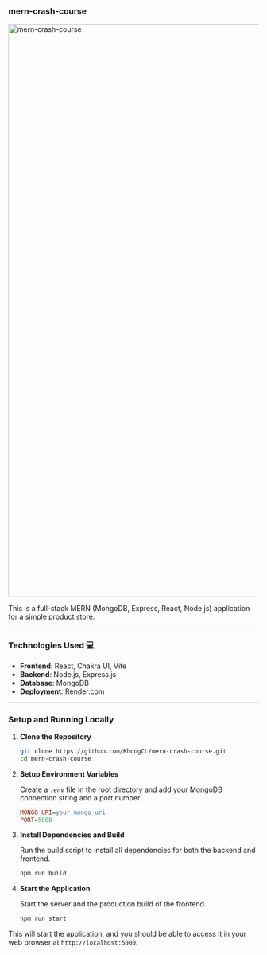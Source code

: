 ### mern-crash-course

<img width="1920" height="1151" alt="mern-crash-course" src="https://github.com/user-attachments/assets/90992a39-7eb7-494a-a6a5-34140f942781" />

This is a full-stack MERN (MongoDB, Express, React, Node.js) application for a simple product store.

---

### Technologies Used 💻

* **Frontend**: React, Chakra UI, Vite
* **Backend**: Node.js, Express.js
* **Database**: MongoDB
* **Deployment**: Render.com

---

### Setup and Running Locally

1.  **Clone the Repository**

    ```bash
    git clone https://github.com/KhongCL/mern-crash-course.git
    cd mern-crash-course
    ```

2.  **Setup Environment Variables**

    Create a `.env` file in the root directory and add your MongoDB connection string and a port number.

    ```ini
    MONGO_URI=your_mongo_uri
    PORT=5000
    ```

3.  **Install Dependencies and Build**

    Run the build script to install all dependencies for both the backend and frontend.

    ```bash
    npm run build
    ```

4.  **Start the Application**

    Start the server and the production build of the frontend.

    ```bash
    npm run start
    ```

This will start the application, and you should be able to access it in your web browser at `http://localhost:5000`.

